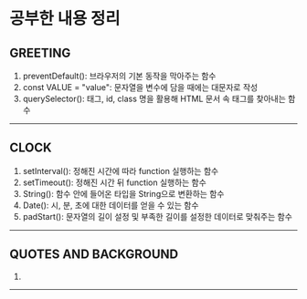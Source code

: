 # 공부한 내용 정리
## GREETING
1. preventDefault(): 브라우저의 기본 동작을 막아주는 함수
2. const VALUE = "value": 문자열을 변수에 담을 때에는 대문자로 작성
3. querySelector(): 태그, id, class 명을 활용해 HTML 문서 속 태그를 찾아내는 함수
---
## CLOCK
1. setInterval(): 정해진 시간에 따라 function 실행하는 함수
2. setTimeout(): 정해진 시간 뒤 function 실행하는 함수
3. String(): 함수 안에 들어온 타입을 String으로 변환하는 함수
4. Date(): 시, 분, 초에 대한 데이터를 얻을 수 있는 함수
5. padStart(): 문자열의 길이 설정 및 부족한 길이를 설정한 데이터로 맞춰주는 함수
---
## QUOTES AND BACKGROUND
1. 
---